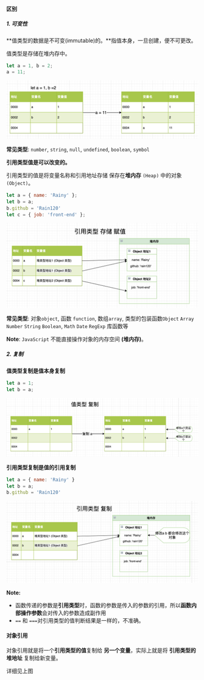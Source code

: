 #### 区别

##### 1. **可变性**

**值类型的数据是不可变(immutable)的。**指值本身，一旦创建，便不可更改。

值类型是存储在堆内存中。

```javascript
let a = 1, b = 2;
a = 11;
```



![value-assignment.png](./images/value-assignment.png)

**常见类型**: `number`, `string`, `null`, `undefined`, `boolean`, `symbol`

**引用类型值是可以改变的。**

引用类型的值是将变量名称和引用地址存储 保存在**堆内存** `(Heap)` 中的对象 `(Object)`。

```javascript
let a = { name: 'Rainy' };
let b = a;
b.github = 'Rain120'
let c = { job: 'front-end' };
```

![reference-assignment.png](./images/reference-assignment.png)

**常见类型**: 对象`object`, 函数 `function`, 数组`array`, 类型的包装函数`Object` `Array` `Number`  `String` `Boolean`,  `Math` `Date` `RegExp` 库函数等

**Note**: `JavaScript` 不能直接操作对象的内存空间 **(堆内存)**。

##### 2. **复制**

**值类型复制是值本身复制**

```javascript
let a = 1;
let b = a;
```

![value-copy.png](./images/value-copy.png)

**引用类型复制是值的引用复制**

```javascript
let a = { name: 'Rainy' }
let b = a;
b.github = 'Rain120'
```

![reference-copy.png](./images/reference-copy.png)

**Note:**

- 函数传递的参数是**引用类型**时，函数的参数是传入的参数的引用，所以**函数内部操作参数**会对传入的参数造成副作用
- `==` 和 `===`对引用类型的值判断结果是一样的，不准确。

#### 对象引用

对象引用就是将一个**引用类型的值**复制给 **另一个变量**，实际上就是将 **引用类型的堆地址** 复制给新变量。

详细见上图
